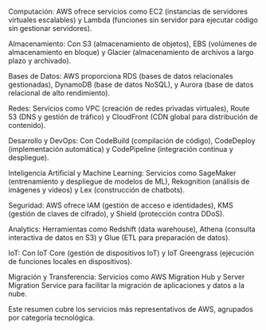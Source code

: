 
Computación: AWS ofrece servicios como EC2 (instancias de servidores virtuales escalables) y Lambda (funciones sin servidor para ejecutar código sin gestionar servidores).

Almacenamiento: Con S3 (almacenamiento de objetos), EBS (volúmenes de almacenamiento en bloque) y Glacier (almacenamiento de archivos a largo plazo y archivado).

Bases de Datos: AWS proporciona RDS (bases de datos relacionales gestionadas), DynamoDB (base de datos NoSQL), y Aurora (base de datos relacional de alto rendimiento).

Redes: Servicios como VPC (creación de redes privadas virtuales), Route 53 (DNS y gestión de tráfico) y CloudFront (CDN global para distribución de contenido).

Desarrollo y DevOps: Con CodeBuild (compilación de código), CodeDeploy (implementación automática) y CodePipeline (integración continua y despliegue).

Inteligencia Artificial y Machine Learning: Servicios como SageMaker (entrenamiento y despliegue de modelos de ML), Rekognition (análisis de imágenes y videos) y Lex (construcción de chatbots).

Seguridad: AWS ofrece IAM (gestión de acceso e identidades), KMS (gestión de claves de cifrado), y Shield (protección contra DDoS).

Analytics: Herramientas como Redshift (data warehouse), Athena (consulta interactiva de datos en S3) y Glue (ETL para preparación de datos).

IoT: Con IoT Core (gestión de dispositivos IoT) y IoT Greengrass (ejecución de funciones locales en dispositivos).

Migración y Transferencia: Servicios como AWS Migration Hub y Server Migration Service para facilitar la migración de aplicaciones y datos a la nube.

Este resumen cubre los servicios más representativos de AWS, agrupados por categoría tecnológica.